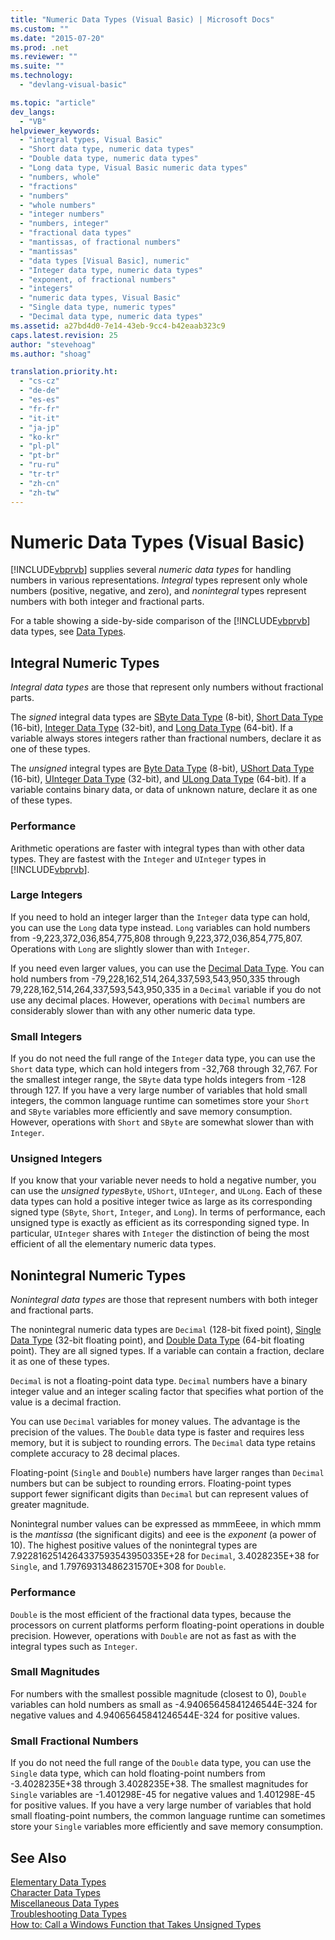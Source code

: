 ```yaml
---
title: "Numeric Data Types (Visual Basic) | Microsoft Docs"
ms.custom: ""
ms.date: "2015-07-20"
ms.prod: .net
ms.reviewer: ""
ms.suite: ""
ms.technology: 
  - "devlang-visual-basic"

ms.topic: "article"
dev_langs: 
  - "VB"
helpviewer_keywords: 
  - "integral types, Visual Basic"
  - "Short data type, numeric data types"
  - "Double data type, numeric data types"
  - "Long data type, Visual Basic numeric data types"
  - "numbers, whole"
  - "fractions"
  - "numbers"
  - "whole numbers"
  - "integer numbers"
  - "numbers, integer"
  - "fractional data types"
  - "mantissas, of fractional numbers"
  - "mantissas"
  - "data types [Visual Basic], numeric"
  - "Integer data type, numeric data types"
  - "exponent, of fractional numbers"
  - "integers"
  - "numeric data types, Visual Basic"
  - "Single data type, numeric types"
  - "Decimal data type, numeric data types"
ms.assetid: a27bd4d0-7e14-43eb-9cc4-b42eaab323c9
caps.latest.revision: 25
author: "stevehoag"
ms.author: "shoag"

translation.priority.ht: 
  - "cs-cz"
  - "de-de"
  - "es-es"
  - "fr-fr"
  - "it-it"
  - "ja-jp"
  - "ko-kr"
  - "pl-pl"
  - "pt-br"
  - "ru-ru"
  - "tr-tr"
  - "zh-cn"
  - "zh-tw"
---
```

# Numeric Data Types (Visual Basic)
[!INCLUDE[vbprvb](../../../../csharp/programming-guide/concepts/linq/includes/vbprvb_md.md)] supplies several *numeric data types* for handling numbers in various representations. *Integral* types represent only whole numbers (positive, negative, and zero), and *nonintegral* types represent numbers with both integer and fractional parts.  
  
 For a table showing a side-by-side comparison of the [!INCLUDE[vbprvb](../../../../csharp/programming-guide/concepts/linq/includes/vbprvb_md.md)] data types, see [Data Types](../../../../visual-basic/language-reference/data-types/data-type-summary.md).  
  
## Integral Numeric Types  
 *Integral data types* are those that represent only numbers without fractional parts.  
  
 The *signed* integral data types are [SByte Data Type](../../../../visual-basic/language-reference/data-types/sbyte-data-type.md) (8-bit), [Short Data Type](../../../../visual-basic/language-reference/data-types/short-data-type.md) (16-bit), [Integer Data Type](../../../../visual-basic/language-reference/data-types/integer-data-type.md) (32-bit), and [Long Data Type](../../../../visual-basic/language-reference/data-types/long-data-type.md) (64-bit). If a variable always stores integers rather than fractional numbers, declare it as one of these types.  
  
 The *unsigned* integral types are [Byte Data Type](../../../../visual-basic/language-reference/data-types/byte-data-type.md) (8-bit), [UShort Data Type](../../../../visual-basic/language-reference/data-types/ushort-data-type.md) (16-bit), [UInteger Data Type](../../../../visual-basic/language-reference/data-types/uinteger-data-type.md) (32-bit), and [ULong Data Type](../../../../visual-basic/language-reference/data-types/ulong-data-type.md) (64-bit). If a variable contains binary data, or data of unknown nature, declare it as one of these types.  
  
### Performance  
 Arithmetic operations are faster with integral types than with other data types. They are fastest with the `Integer` and `UInteger` types in [!INCLUDE[vbprvb](../../../../csharp/programming-guide/concepts/linq/includes/vbprvb_md.md)].  
  
### Large Integers  
 If you need to hold an integer larger than the `Integer` data type can hold, you can use the `Long` data type instead. `Long` variables can hold numbers from -9,223,372,036,854,775,808 through 9,223,372,036,854,775,807. Operations with `Long` are slightly slower than with `Integer`.  
  
 If you need even larger values, you can use the [Decimal Data Type](../../../../visual-basic/language-reference/data-types/decimal-data-type.md). You can hold numbers from -79,228,162,514,264,337,593,543,950,335 through 79,228,162,514,264,337,593,543,950,335 in a `Decimal` variable if you do not use any decimal places. However, operations with `Decimal` numbers are considerably slower than with any other numeric data type.  
  
### Small Integers  
 If you do not need the full range of the `Integer` data type, you can use the `Short` data type, which can hold integers from -32,768 through 32,767. For the smallest integer range, the `SByte` data type holds integers from -128 through 127. If you have a very large number of variables that hold small integers, the common language runtime can sometimes store your `Short` and `SByte` variables more efficiently and save memory consumption. However, operations with `Short` and `SByte` are somewhat slower than with `Integer`.  
  
### Unsigned Integers  
 If you know that your variable never needs to hold a negative number, you can use the *unsigned types*`Byte`, `UShort`, `UInteger`, and `ULong`. Each of these data types can hold a positive integer twice as large as its corresponding signed type (`SByte`, `Short`, `Integer`, and `Long`). In terms of performance, each unsigned type is exactly as efficient as its corresponding signed type. In particular, `UInteger` shares with `Integer` the distinction of being the most efficient of all the elementary numeric data types.  
  
## Nonintegral Numeric Types  
 *Nonintegral data types* are those that represent numbers with both integer and fractional parts.  
  
 The nonintegral numeric data types are `Decimal` (128-bit fixed point), [Single Data Type](../../../../visual-basic/language-reference/data-types/single-data-type.md) (32-bit floating point), and [Double Data Type](../../../../visual-basic/language-reference/data-types/double-data-type.md) (64-bit floating point). They are all signed types. If a variable can contain a fraction, declare it as one of these types.  
  
 `Decimal` is not a floating-point data type. `Decimal` numbers have a binary integer value and an integer scaling factor that specifies what portion of the value is a decimal fraction.  
  
 You can use `Decimal` variables for money values. The advantage is the precision of the values. The `Double` data type is faster and requires less memory, but it is subject to rounding errors. The `Decimal` data type retains complete accuracy to 28 decimal places.  
  
 Floating-point (`Single` and `Double`) numbers have larger ranges than `Decimal` numbers but can be subject to rounding errors. Floating-point types support fewer significant digits than `Decimal` but can represent values of greater magnitude.  
  
 Nonintegral number values can be expressed as mmmEeee, in which mmm is the *mantissa* (the significant digits) and eee is the *exponent* (a power of 10). The highest positive values of the nonintegral types are 7.9228162514264337593543950335E+28 for `Decimal`, 3.4028235E+38 for `Single`, and 1.79769313486231570E+308 for `Double`.  
  
### Performance  
 `Double` is the most efficient of the fractional data types, because the processors on current platforms perform floating-point operations in double precision. However, operations with `Double` are not as fast as with the integral types such as `Integer`.  
  
### Small Magnitudes  
 For numbers with the smallest possible magnitude (closest to 0), `Double` variables can hold numbers as small as -4.94065645841246544E-324 for negative values and 4.94065645841246544E-324 for positive values.  
  
### Small Fractional Numbers  
 If you do not need the full range of the `Double` data type, you can use the `Single` data type, which can hold floating-point numbers from -3.4028235E+38 through 3.4028235E+38. The smallest magnitudes for `Single` variables are -1.401298E-45 for negative values and 1.401298E-45 for positive values. If you have a very large number of variables that hold small floating-point numbers, the common language runtime can sometimes store your `Single` variables more efficiently and save memory consumption.  
  
## See Also  
 [Elementary Data Types](../../../../visual-basic/programming-guide/language-features/data-types/elementary-data-types.md)   
 [Character Data Types](../../../../visual-basic/programming-guide/language-features/data-types/character-data-types.md)   
 [Miscellaneous Data Types](../../../../visual-basic/programming-guide/language-features/data-types/miscellaneous-data-types.md)   
 [Troubleshooting Data Types](../../../../visual-basic/programming-guide/language-features/data-types/troubleshooting-data-types.md)   
 [How to: Call a Windows Function that Takes Unsigned Types](../../../../visual-basic/programming-guide/com-interop/how-to-call-a-windows-function-that-takes-unsigned-types.md)